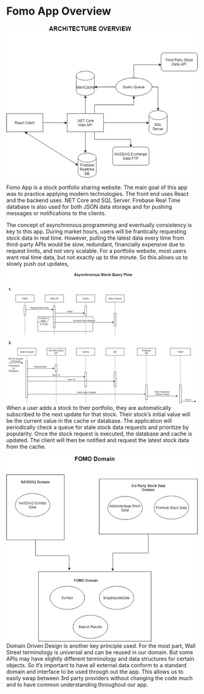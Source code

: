 # **Fomo App Overview**

![ ](https://github.com/GaryHuang501/Fomo/blob/master/FomoAPI/Docs/Fomo%20Architecure%201.drawio.png)

Fomo App is a stock portfolio sharing website. The main goal of this app was to practice applying modern technologies. The front end uses React and the backend uses .NET Core and SQL Server. Firebase Real Time database is also used for both JSON data storage and for pushing messages or notifications to the clients.

The concept of asynchronous programming and eventually consistency is key to this app. During market hours, users will be frantically requesting stock data in real time. However, pulling the latest data every time from third-party APIs would be slow, redundant, financially expensive due to request limits, and not very scalable. For a portfolio website, most users want real time data, but not exactly up to the minute. So this allows us to slowly push out updates,

![ ](https://github.com/GaryHuang501/Fomo/blob/master/FomoAPI/Docs/Asynchronous%20Stock%20Query%20Flow.drawio.png)
When a user adds a stock to their portfolio, they are automatically subscribed to the next update for that stock. Their stock’s initial value will be the current value in the cache or database. The application will periodically check a queue for stale stock data requests and prioritize by popularity. Once the stock request is executed, the database and cache is updated. The client will then be notified and request the latest stock data from the cache.

![ ](https://github.com/GaryHuang501/Fomo/blob/master/FomoAPI/Docs/Domain.drawio.png)
Domain Driven Design is another key principle used. For the most part, Wall Street terminology is universal and can be reused in our domain. But some APIs may have slightly different terminology and data structures for certain objects. So it’s important to have all external data conform to a standard domain and interface to be used through out the app. This allows us to easily swap between 3rd party providers without changing the code much and to have common understanding throughout our app.


